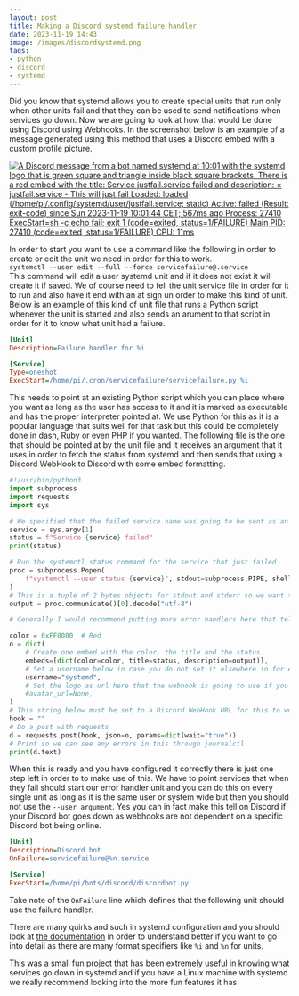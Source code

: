 ```yaml
---
layout: post
title: Making a Discord systemd failure handler
date: 2023-11-19 14:43
image: /images/discordsystemd.png
tags:
- python
- discord
- systemd
---
```

Did you know that systemd allows you to create special units that run only when other units fail and that they can be used to send notifications when services go down. Now we are going to look at how that would be done using Discord using Webhooks. In the screenshot below is an example of a message generated using this method that uses a Discord embed with a custom profile picture.

[![
A Discord message from a bot named systemd at 10:01 with the systemd logo that is green square and triangle inside black square brackets. There is a red embed with the title: Service justfail.service failed and description: × justfail.service - This will just fail 
      Loaded: loaded (/home/pi/.config/systemd/user/justfail.service; static) 
      Active: failed (Result: exit-code) since Sun 2023-11-19 10:01:44 CET; 567ms ago 
     Process: 27410 ExecStart=sh -c echo fail; exit 1 (code=exited, status=1/FAILURE) 
    Main PID: 27410 (code=exited, status=1/FAILURE) 
         CPU: 11ms
](/images/discordsystemd.png)](/images/discordsystemd.png)

In order to start you want to use a command like the following in order to create or edit the unit we need in order for this to work.  
`systemctl --user edit --full --force servicefailure@.service`  
This command will edit a user systemd unit and if it does not exist it will create it if saved. We of course need to fell the unit service file in order for it to run and also have it end with an at sign un order to make this kind of unit. Below is an example of this kind of unit file that runs a Python script whenever the unit is started and also sends an arument to that script in order for it to know what unit had a failure.
```ini
[Unit]
Description=Failure handler for %i

[Service]
Type=oneshot
ExecStart=/home/pi/.cron/servicefailure/servicefailure.py %i
```
This needs to point at an existing Python script which you can place where you want as long as the user has access to it and it is marked as executable and has the proper interpreter pointed at. We use Python for this as it is a popular language that suits well for that task but this could be completely done in dash, Ruby or even PHP if you wanted. The following file is the one that should be pointed at by the unit file and it receives an argument that it uses in order to fetch the status from systemd and then sends that using a Discord WebHook to Discord with some embed formatting.
```py
#!/usr/bin/python3
import subprocess
import requests
import sys

# We specified that the failed service name was going to be sent as an argument so we get it here
service = sys.argv[1]
status = f"Service {service} failed"
print(status)

# Run the systemctl status command for the service that just failed
proc = subprocess.Popen(
    f"systemctl --user status {service}", stdout=subprocess.PIPE, shell=True
)
# This is a tuple of 2 bytes objects for stdout and stderr so we want the stdout as a string
output = proc.communicate()[0].decode("utf-8")

# Generally I would recommend putting more error handlers here that tell if something goes wrong through notifications

color = 0xFF0000  # Red
o = dict(
    # Create one embed with the color, the title and the status
    embeds=[dict(color=color, title=status, description=output)],
    # Set a username below in case you do not set it elsewhere in for example hook config
    username="systemd",
    # Set the logo as url here that the webhook is going to use if you do not set it in hook config
    #avatar_url=None,
)
# This string below must be set to a Discord WebHook URL for this to work
hook = ""
# Do a post with requests
d = requests.post(hook, json=o, params=dict(wait="true"))
# Print so we can see any errors in this through journalctl
print(d.text)
```
When this is ready and you have configured it correctly there is just one step left in order to to make use of this. We have to point services that when they fail should start our error handler unit and you can do this on every single unit as long as it is the same user or system wide but then you should not use the `--user argument`. Yes you can in fact make this tell on Discord if your Discord bot goes down as webhooks are not dependent on a specific Discord bot being online.
```ini
[Unit]
Description=Discord bot
OnFailure=servicefailure@%n.service

[Service]
ExecStart=/home/pi/bots/discord/discordbot.py
```
Take note of the `OnFailure` line which defines that the following unit should use the failure handler.

There are many quirks and such in systemd configuration and you should look at [the documentation](https://www.freedesktop.org/software/systemd/man/latest/systemd.unit.html "Systemd unit documentation") in order to understand better if you want to go into detail as there are many format specifiers like `%i` and `%n` for units.

This was a small fun project that has been extremely useful in knowing what services go down in systemd and if you have a Linux machine with systemd we really recommend looking into the more fun features it has.
